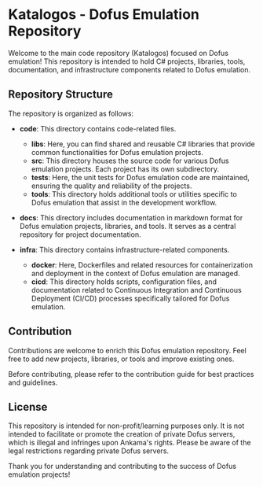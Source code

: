 # Katalogos - Dofus Emulation Repository

Welcome to the main code repository (Katalogos) focused on Dofus emulation! This repository is intended to hold C# projects, libraries, tools, documentation, and infrastructure components related to Dofus emulation.

## Repository Structure

The repository is organized as follows:

- **code**: This directory contains code-related files.
  - **libs**: Here, you can find shared and reusable C# libraries that provide common functionalities for Dofus emulation projects.
  - **src**: This directory houses the source code for various Dofus emulation projects. Each project has its own subdirectory.
  - **tests**: Here, the unit tests for Dofus emulation code are maintained, ensuring the quality and reliability of the projects.
  - **tools**: This directory holds additional tools or utilities specific to Dofus emulation that assist in the development workflow.

- **docs**: This directory includes documentation in markdown format for Dofus emulation projects, libraries, and tools. It serves as a central repository for project documentation.

- **infra**: This directory contains infrastructure-related components.
  - **docker**: Here, Dockerfiles and related resources for containerization and deployment in the context of Dofus emulation are managed.
  - **cicd**: This directory holds scripts, configuration files, and documentation related to Continuous Integration and Continuous Deployment (CI/CD) processes specifically tailored for Dofus emulation.

## Contribution

Contributions are welcome to enrich this Dofus emulation repository. Feel free to add new projects, libraries, or tools and improve existing ones.

Before contributing, please refer to the contribution guide for best practices and guidelines.

## License

This repository is intended for non-profit/learning purposes only. 
It is not intended to facilitate or promote the creation of private Dofus servers, which is illegal and infringes upon Ankama's rights. 
Please be aware of the legal restrictions regarding private Dofus servers.

Thank you for understanding and contributing to the success of Dofus emulation projects!